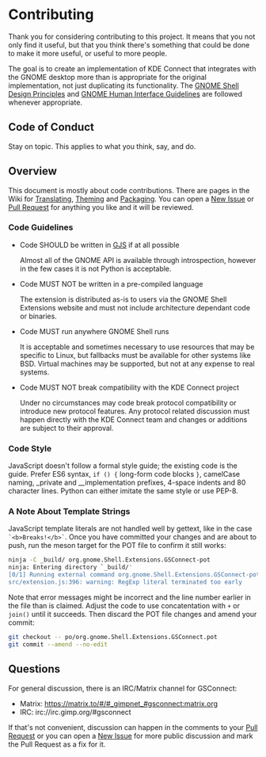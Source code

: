 # Contributing

Thank you for considering contributing to this project. It means that you not
only find it useful, but that you think there's something that could be done to
make it more useful, or useful to more people.

The goal is to create an implementation of KDE Connect that integrates with the
GNOME desktop more than is appropriate for the original implementation, not just
duplicating its functionality. The [GNOME Shell Design Principles][design] and
[GNOME Human Interface Guidelines][hig] are followed whenever appropriate.

## Code of Conduct

Stay on topic. This applies to what you think, say, and do.

## Overview

This document is mostly about code contributions. There are pages in the Wiki
for [Translating][translating], [Theming][theming] and [Packaging][packaging].
You can open a [New Issue][issue] or [Pull Request][pr] for anything you like
and it will be reviewed.

### Code Guidelines

* Code SHOULD be written in [GJS][gjs] if at all possible

  Almost all of the GNOME API is available through introspection, however in the
  few cases it is not Python is acceptable.
  
* Code MUST NOT be written in a pre-compiled language

  The extension is distributed as-is to users via the GNOME Shell Extensions
  website and must not include architecture dependant code or binaries.
  
* Code MUST run anywhere GNOME Shell runs

  It is acceptable and sometimes necessary to use resources that may be specific
  to Linux, but fallbacks must be available for other systems like BSD. Virtual
  machines may be supported, but not at any expense to real systems.
  
* Code MUST NOT break compatibility with the KDE Connect project

  Under no circumstances may code break protocol compatibility or introduce new
  protocol features. Any protocol related discussion must happen directly with
  the KDE Connect team and changes or additions are subject to their approval.
  
### Code Style

JavaScript doesn't follow a formal style guide; the existing code is the guide.
Prefer ES6 syntax, `if () {` long-form code blocks `}`, camelCase naming,
_private and __implementation prefixes, 4-space indents and 80 character lines.
Python can either imitate the same style or use PEP-8.
  
### A Note About Template Strings

JavaScript template literals are not handled well by gettext, like in the case
`` `<b>Breaks!</b>` ``. Once you have committed your changes and are about to
push, run the meson target for the POT file to confirm it still works:

```sh
ninja -C _build/ org.gnome.Shell.Extensions.GSConnect-pot 
ninja: Entering directory `_build/'
[0/1] Running external command org.gnome.Shell.Extensions.GSConnect-pot.
src/extension.js:396: warning: RegExp literal terminated too early
```

Note that error messages might be incorrect and the line number earlier in the
file than is claimed. Adjust the code to use concatentation with `+` or `join()`
until it succeeds. Then discard the POT file changes and amend your commit:

```sh
git checkout -- po/org.gnome.Shell.Extensions.GSConnect.pot
git commit --amend --no-edit
```

## Questions

For general discussion, there is an IRC/Matrix channel for GSConnect:

* Matrix: https://matrix.to/#/#_gimpnet_#gsconnect:matrix.org
* IRC: irc://irc.gimp.org/#gsconnect

If that's not convenient, discussion can happen in the comments to your
[Pull Request][pr] or you can open a [New Issue][issue] for more public
discussion and mark the Pull Request as a fix for it.

[design]: https://wiki.gnome.org/Projects/GNOMEShell/Design/Principles
[hig]: https://developer.gnome.org/hig/stable/
[translating]: https://github.com/andyholmes/gnome-shell-extension-gsconnect/wiki/Translating
[packaging]: https://github.com/andyholmes/gnome-shell-extension-gsconnect/wiki/Packaging
[theming]: https://github.com/andyholmes/gnome-shell-extension-gsconnect/wiki/Theming
[issue]: https://github.com/andyholmes/gnome-shell-extension-gsconnect/issues
[pr]: https://github.com/GNOME/gnome-shell/pulls
[gjs]: https://gitlab.gnome.org/GNOME/gjs/wikis/home


